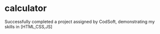 # calculator
Successfully completed a project assigned by CodSoft, demonstrating my skills in [HTML,CSS,JS]
